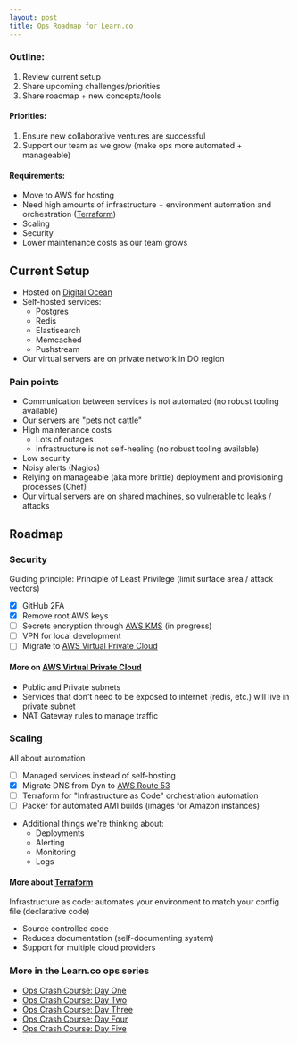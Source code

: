```yaml
---
layout: post
title: Ops Roadmap for Learn.co
---
```


### Outline:

1. Review current setup
2. Share upcoming challenges/priorities
3. Share roadmap + new concepts/tools

#### Priorities:

1. Ensure new collaborative ventures are successful
2. Support our team as we grow (make ops more automated + manageable)

#### Requirements:

- Move to AWS for hosting
- Need high amounts of infrastructure + environment automation and orchestration ([Terraform](https://www.terraform.io/))
- Scaling
- Security
- Lower maintenance costs as our team grows

## Current Setup

- Hosted on [Digital Ocean](https://www.digitalocean.com/)
- Self-hosted services:
  - Postgres
  - Redis
  - Elastisearch
  - Memcached
  - Pushstream
- Our virtual servers are on private network in DO region

### Pain points

- Communication between services is not automated (no robust tooling available)
- Our servers are "pets not cattle"
- High maintenance costs
  - Lots of outages
  - Infrastructure is not self-healing (no robust tooling available)
- Low security
- Noisy alerts (Nagios)
- Relying on manageable (aka more brittle) deployment and provisioning processes (Chef)
- Our virtual servers are on shared machines, so vulnerable to leaks / attacks

## Roadmap

### Security

Guiding principle: Principle of Least Privilege (limit surface area / attack vectors)

- [x] GitHub 2FA
- [x] Remove root AWS keys
- [ ] Secrets encryption through [AWS KMS](https://aws.amazon.com/kms/) (in progress)
- [ ] VPN for local development
- [ ] Migrate to [AWS Virtual Private Cloud](https://aws.amazon.com/vpc/)

#### More on [AWS Virtual Private Cloud](https://aws.amazon.com/vpc/)

- Public and Private subnets
- Services that don't need to be exposed to internet (redis, etc.) will live in private subnet
- NAT Gateway rules to manage traffic

### Scaling

All about automation

- [ ] Managed services instead of self-hosting
- [x] Migrate DNS from Dyn to [AWS Route 53](https://aws.amazon.com/route53/)
- [ ] Terraform for "Infrastructure as Code" orchestration automation
- [ ] Packer for automated AMI builds (images for Amazon instances)

- Additional things we're thinking about:
  - Deployments
  - Alerting
  - Monitoring
  - Logs

#### More about [Terraform](https://www.terraform.io/)

Infrastructure as code: automates your environment to match your config file (declarative code)

- Source controlled code
- Reduces documentation (self-documenting system)
- Support for multiple cloud providers

### More in the Learn.co ops series

- [Ops Crash Course: Day One](http://blog.kate-travers.com/dev-ops-crash-course-day-one/)
- [Ops Crash Course: Day Two](http://blog.kate-travers.com/dev-ops-crash-course-day-two/)
- [Ops Crash Course: Day Three](http://blog.kate-travers.com/dev-ops-crash-course-day-three/)
- [Ops Crash Course: Day Four](http://blog.kate-travers.com/dev-ops-crash-course-day-four/)
- [Ops Crash Course: Day Five](http://blog.kate-travers.com/dev-ops-crash-course-day-five/)
